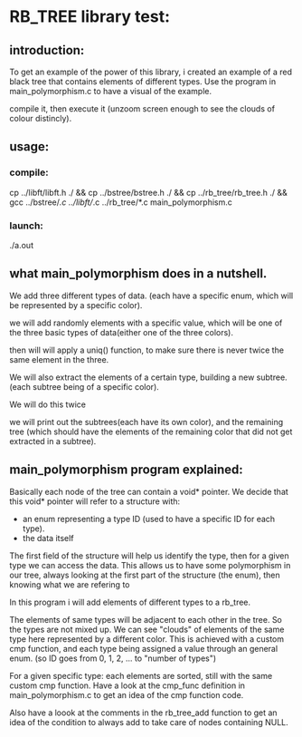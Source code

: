 # RB_TREE library test:

## introduction:
To get an example of the power of this library, i created an example of a
red black tree that contains elements of different types. Use the program in
main_polymorphism.c to have a visual of the example.

compile it, then execute it (unzoom screen enough to see the clouds of colour
distincly).

## usage:
### compile:
cp ../libft/libft.h ./ && cp ../bstree/bstree.h ./ && cp ../rb_tree/rb_tree.h ./ && \
gcc ../bstree/*.c ../libft/*.c ../rb_tree/*.c main_polymorphism.c

### launch:
./a.out

## what main_polymorphism does in a nutshell.

We add three different types of data. (each have a specific enum, which will be
represented by a specific color).

we will add randomly elements with a specific value, which will be one of the
three basic types of data(either one of the three colors).

then will will apply a uniq() function, to make sure there is never twice the
same element in the three.

We will also extract the elements of a certain type, building a new subtree.
(each subtree being of a specific color).

We will do this twice

we will print out the subtrees(each have its own color), and the remaining tree
(which should have the elements of the remaining color that did not get
extracted in a subtree).


## main_polymorphism program explained:

Basically each node of the tree can contain a void* pointer.
We decide that this void* pointer will refer to a structure with:
- an enum representing a type ID (used to have a specific ID for each type).
- the data itself

The first field of the structure will help us identify the type, then for a 
given type we can access the data. This allows us to have some polymorphism in
our tree, always looking at the first part of the structure (the enum), then
knowing what we are refering to

In this program i will add elements of different types to a rb_tree.

The elements of same types will be adjacent to each other in the tree.
So the types are not mixed up. We can see "clouds" of elements of the same type
here represented by a different color.
This is achieved with a custom cmp function, and each type being assigned a
value through an general enum.
(so ID goes from 0, 1, 2, ... to "number of types")

For a given specific type: each elements are sorted, still with the same custom
cmp function. Have a look at the cmp_func definition in main_polymorphism.c to 
get an idea of the cmp function code.

Also have a loook at the comments in the rb_tree_add function to get an idea
of the condition to always add to take care of nodes containing NULL.
